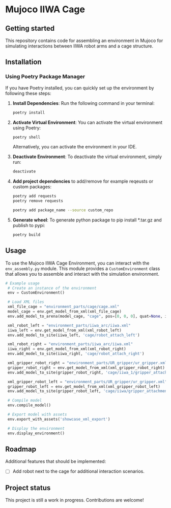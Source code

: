 # Mujoco IIWA Cage

## Getting started

This repository contains code for assembling an environment in Mujoco for simulating interactions between IIWA robot arms and a cage structure.

## Installation

### Using Poetry Package Manager

If you have Poetry installed, you can quickly set up the environment by following these steps:

1. **Install Dependencies**: Run the following command in your terminal:

    ```bash
    poetry install
    ```

2. **Activate Virtual Environment**: You can activate the virtual environment using Poetry:

    ```bash
    poetry shell
    ```

    Alternatively, you can activate the environment in your IDE.

3. **Deactivate Environment**: To deactivate the virtual environment, simply run:

    ```bash
    deactivate
    ```
   
4. **Add project dependencies** to add/remove for example reqeusts or custom packages:

    ```bash
    poetry add requests
    poetry remove requests
   
   poetry add package_name --source custom_repo
   
    ```

5. **Generate wheel**: To generate python package to pip install *.tar.gz and publish to pypi:

    ```bash
    poetry build
    ```

## Usage

To use the Mujoco IIWA Cage Environment, you can interact with the `env_assembly.py` module. This module provides a `CustomEnvironment` class that allows you to assemble and interact with the simulation environment.

```python
# Example usage
 # Create an instance of the environment
 env = CustomEnvironment()

 # Load XML files
 xml_file_cage = "environment_parts/cage/cage.xml"
 model_cage = env.get_model_from_xml(xml_file_cage)
 env.add_model_to_arena(model_cage, "cage", pos=[0, 0, 0], quat=None, is_mocap=False)

 xml_robot_left = "environment_parts/iiwa_arc/iiwa.xml"
 iiwa_left = env.get_model_from_xml(xml_robot_left)
 env.add_model_to_site(iiwa_left, 'cage/robot_attach_left')

 xml_robot_right = "environment_parts/iiwa_arc/iiwa.xml"
 iiwa_right = env.get_model_from_xml(xml_robot_right)
 env.add_model_to_site(iiwa_right, 'cage/robot_attach_right')

 xml_gripper_robot_right = "environment_parts/UR_gripper/ur_gripper.xml"
 gripper_robot_right = env.get_model_from_xml(xml_gripper_robot_right)
 env.add_model_to_site(gripper_robot_right, 'cage/iiwa_1/gripper_attachment')

 xml_gripper_robot_left = "environment_parts/UR_gripper/ur_gripper.xml"
 gripper_robot_left = env.get_model_from_xml(xml_gripper_robot_left)
 env.add_model_to_site(gripper_robot_left, 'cage/iiwa/gripper_attachment')

 # Compile model
 env.compile_model()

 # Export model with assets
 env.export_with_assets('showcase_xml_export')

 # Display the environment
 env.display_environment()

```

## Roadmap
Additional features that should be implemented:
- [ ] Add robot next to the cage for additional interaction scenarios.

## Project status
This project is still a work in progress. Contributions are welcome!
